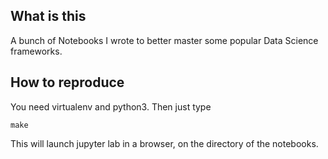 What is this
------------
A bunch of Notebooks I wrote to better master some popular Data Science
frameworks.

How to reproduce
----------------

You need virtualenv and python3. Then just type

    make

This will launch jupyter lab in a browser, on the directory of the
notebooks.
